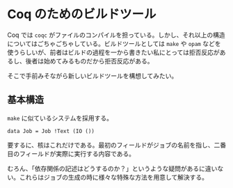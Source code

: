 # Coq のためのビルドツール

Coq では `coqc` がファイルのコンパイルを担っている。しかし、それ以上の構造についてはごちゃごちゃしている。ビルドツールとしては `make` や `opam` などを使うらしいが、前者はビルドの過程を一から書きたい私にとっては拒否反応があるし、後者は始めてみるものだから拒否反応がある。

そこで手前みそながら新しいビルドツールを構想してみたい。

## 基本構造

`make` に似ているシステムを採用する。

```
data Job = Job !Text (IO ())
```

要するに、核はこれだけである。最初のフィールドがジョブの名前を指し、二番目のフィールドが実際に実行する内容である。

むろん、「依存関係の記述はどうするのか？」というような疑問があるに違いない。これらはジョブの生成の時に様々な特殊な方法を用意して解決する。
